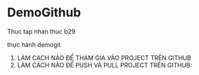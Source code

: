 # DemoGithub
Thuc tap nhan thuc b29

thực hành demogit
1.	LÀM CACH NÀO ĐỂ THAM GIA VÀO PROJECT TRÊN GITHUB
2. LÀM CÁCH NÀO ĐỂ PUSH VÀ PULL PROJECT TRÊN GITHUB: